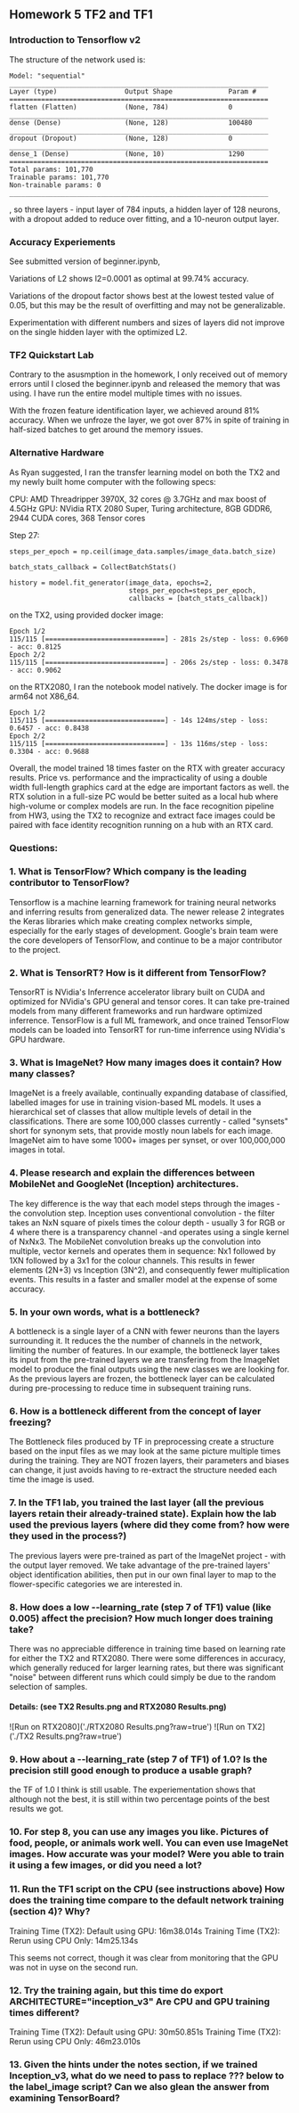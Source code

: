 ## Homework 5 TF2 and TF1

### Introduction to Tensorflow v2

The structure of the network used is:

```
Model: "sequential"
_________________________________________________________________
Layer (type)                 Output Shape              Param #   
=================================================================
flatten (Flatten)            (None, 784)               0         
_________________________________________________________________
dense (Dense)                (None, 128)               100480    
_________________________________________________________________
dropout (Dropout)            (None, 128)               0         
_________________________________________________________________
dense_1 (Dense)              (None, 10)                1290      
=================================================================
Total params: 101,770
Trainable params: 101,770
Non-trainable params: 0
_________________________________________________________________
```
, so three layers - input layer of 784 inputs, a hidden layer of 128 neurons, with a dropout added to reduce over fitting, and a 10-neuron output layer.


### Accuracy Experiements

See submitted version of beginner.ipynb, 

Variations of L2 shows l2=0.0001 as optimal at 99.74% accuracy.

Variations of the dropout factor shows best at the lowest tested value of 0.05, but this may be the result of overfitting and may not be generalizable.

Experimentation with different numbers and sizes of layers did not improve on the single hidden layer with the optimized L2.


### TF2 Quickstart Lab

Contrary to the asusmption in the homework, I only received out of memory errors until I closed the beginner.ipynb and released the memory that was using.  I have run the entire model multiple times with no issues.

With the frozen feature identification layer, we achieved around 81% accuracy. When we unfroze the layer, we got over 87% in spite of training in half-sized batches to get around the memory issues.


### Alternative Hardware

As Ryan suggested, I ran the transfer learning model on both the TX2 and my newly built home computer with the following specs:

CPU:  AMD Threadripper 3970X, 32 cores @ 3.7GHz and max boost of 4.5GHz
GPU:  NVidia RTX 2080 Super, Turing architecture, 8GB GDDR6, 2944 CUDA cores, 368 Tensor cores

Step 27:
```
steps_per_epoch = np.ceil(image_data.samples/image_data.batch_size)

batch_stats_callback = CollectBatchStats()

history = model.fit_generator(image_data, epochs=2,
                              steps_per_epoch=steps_per_epoch,
                              callbacks = [batch_stats_callback])
```

on the TX2, using provided docker image: 
```
Epoch 1/2
115/115 [==============================] - 281s 2s/step - loss: 0.6960 - acc: 0.8125
Epoch 2/2
115/115 [==============================] - 206s 2s/step - loss: 0.3478 - acc: 0.9062
```

on the RTX2080, I ran the notebook model natively. The docker image is for arm64 not X86_64.
```
Epoch 1/2
115/115 [==============================] - 14s 124ms/step - loss: 0.6457 - acc: 0.8438
Epoch 2/2
115/115 [==============================] - 13s 116ms/step - loss: 0.3304 - acc: 0.9688

```

Overall, the model trained 18 times faster on the RTX with greater accuracy results. Price vs. performance and the impracticality of using a double width full-length graphics card at the edge are important factors as well. the RTX solution in a full-size PC would be better suited as a local hub where high-volume or complex models are run.  In the face recognition pipeline from HW3, using the TX2 to recognize and extract face images could be paired with face identity recognition running on a hub with an RTX card.



### Questions:

### 1. What is TensorFlow? Which company is the leading contributor to TensorFlow?
Tensorflow is a machine learning framework for training neural networks and inferring results from generalized data. The newer release 2 integrates the Keras libraries which make creating complex networks simple, especially for the early stages of development. Google's brain team were the core developers of TensorFlow, and continue to be a major contributor to the project.

### 2. What is TensorRT? How is it different from TensorFlow?
TensorRT is NVidia's Inferrence accelerator library built on CUDA and optimized for NVidia's GPU general and tensor cores. It can take pre-trained models from many different frameworks and run hardware optimized inferrence.  TensorFlow is a full ML framework, and once trained TensorFlow models can be loaded into TensorRT for run-time inferrence using NVidia's GPU hardware.


### 3. What is ImageNet? How many images does it contain? How many classes?
ImageNet is a freely available, continually expanding database of classified, labelled images for use in training vision-based ML models. It uses a hierarchical set of classes that allow multiple levels of detail in the classifications.  There are some 100,000 classes currently - called "synsets" short for synonym sets, that provide mostly noun labels for each image. ImageNet aim to have some 1000+ images per synset, or over 100,000,000 images in total. 

### 4. Please research and explain the differences between MobileNet and GoogleNet (Inception) architectures.
The key difference is the way that each model steps through the images - the convolution step. Inception uses conventional convolution - the filter takes an NxN square of pixels times the colour depth - usually 3 for RGB or 4 where there is a transparency channel -and operates using a single kernel of NxNx3.  The MobileNet convolution breaks up the convolution into multiple, vector kernels and operates them in sequence: Nx1 followed by 1XN followed by a 3x1 for the colour channels.  This results in fewer elements (2N+3) vs Inception (3N^2), and consequently fewer multiplication events.  This results in a faster and smaller model at the expense of some accuracy.

### 5. In your own words, what is a bottleneck?
A bottleneck is a single layer of a CNN with fewer neurons than the layers surrounding it.  It reduces the the number of channels in the network, limiting the number of features. In our example, the bottleneck layer takes its input from the pre-trained layers we are transfering from the ImageNet model to produce the final outputs using the new classes we are looking for.  As the previous layers are frozen, the bottleneck layer can be calculated during pre-processing to reduce time in subsequent training runs.

### 6. How is a bottleneck different from the concept of layer freezing?
The Bottleneck files produced by TF in preprocessing create a structure based on the input files as we may look at the same picture multiple times during the training.  They are NOT frozen layers, their parameters and biases can change, it just avoids having to re-extract the structure needed each time the image is used.

### 7. In the TF1 lab, you trained the last layer (all the previous layers retain their already-trained state). Explain how the lab used the previous layers (where did they come from? how were they used in the process?)
The previous layers were pre-trained as part of the ImageNet project - with the output layer removed. We take advantage of the pre-trained layers' object identification abilities, then put in our own final layer to map to the flower-specific categories we are interested in.

### 8. How does a low --learning_rate (step 7 of TF1) value (like 0.005) affect the precision? How much longer does training take?
There was no appreciable difference in training time based on learning rate for either the TX2 and RTX2080.  There were some differences in accuracy, which generally reduced for larger learning rates, but there was significant "noise" between different runs which could simply be due to the random selection of samples.

#### Details: (see TX2 Results.png and RTX2080 Results.png)
![Run on RTX2080]('./RTX2080 Results.png?raw=true')
![Run on TX2]('./TX2 Results.png?raw=true')



### 9. How about a --learning_rate (step 7 of TF1) of 1.0? Is the precision still good enough to produce a usable graph?
the TF of 1.0 I think is still usable.  The experiementation shows that although not the best, it is still within two percentage points of the best results we got.

### 10. For step 8, you can use any images you like. Pictures of food, people, or animals work well. You can even use ImageNet images. How accurate was your model? Were you able to train it using a few images, or did you need a lot?


### 11. Run the TF1 script on the CPU (see instructions above) How does the training time compare to the default network training (section 4)? Why?
Training Time (TX2):  Default using GPU:    16m38.014s
Training Time (TX2):  Rerun using CPU Only: 14m25.134s

This seems not correct, though it was clear from monitoring that the GPU was not in uyse on the second run.

### 12. Try the training again, but this time do export ARCHITECTURE="inception_v3" Are CPU and GPU training times different?
Training Time (TX2):  Default using GPU:    30m50.851s
Training Time (TX2):  Rerun using CPU Only: 46m23.010s

### 13. Given the hints under the notes section, if we trained Inception_v3, what do we need to pass to replace ??? below to the label_image script? Can we also glean the answer from examining TensorBoard?